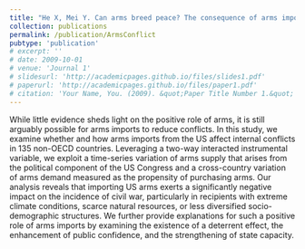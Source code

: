 ```yaml
---
title: "He X, Mei Y. Can arms breed peace? The consequence of arms imports from the US on civil wars. Journal of Comparative Economics, 2024"
collection: publications
permalink: /publication/ArmsConflict
pubtype: 'publication'
# excerpt: ''
# date: 2009-10-01
# venue: 'Journal 1'
# slidesurl: 'http://academicpages.github.io/files/slides1.pdf'
# paperurl: 'http://academicpages.github.io/files/paper1.pdf'
# citation: 'Your Name, You. (2009). &quot;Paper Title Number 1.&quot; <i>Journal 1</i>. 1(1).'
---
```


While little evidence sheds light on the positive role of arms, it is still arguably possible for arms imports to reduce conflicts. In this study, we examine whether and how arms imports from the US affect internal conflicts in 135 non-OECD countries. Leveraging a two-way interacted instrumental variable, we exploit a time-series variation of arms supply that arises from the political component of the US Congress and a cross-country variation of arms demand measured as the propensity of purchasing arms. Our analysis reveals that importing US arms exerts a significantly negative impact on the incidence of civil war, particularly in recipients with extreme climate conditions, scarce natural resources, or less diversified socio-demographic structures. We further provide explanations for such a positive role of arms imports by examining the existence of a deterrent effect, the enhancement of public confidence, and the strengthening of state capacity.